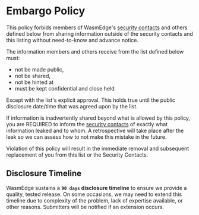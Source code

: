 # Embargo Policy

This policy forbids members of WasmEdge's [security contacts](./SECURITY_CONTACTS.md) and others
defined below from sharing information outside of the security contacts and this
listing without need-to-know and advance notice.

The information members and others receive from the list defined below must:

* not be made public,
* not be shared,
* not be hinted at
* must be kept confidential and close held

Except with the list's explicit approval. This holds true until the public
disclosure date/time that was agreed upon by the list.

If information is inadvertently shared beyond what is allowed by this policy,
you are REQUIRED to inform the [security contacts](./SECURITY_CONTACTS.md) of exactly what
information leaked and to whom. A retrospective will take place after the leak
so we can assess how to not make this mistake in the future.

Violation of this policy will result in the immediate removal and subsequent
replacement of you from this list or the Security Contacts.

## Disclosure Timeline

WasmEdge sustains a **`90 days` disclosure timeline** to ensure we provide a
quality, tested release. On some occasions, we may need to extend this timeline
due to complexity of the problem, lack of expertise available, or other reasons.
Submitters will be notified if an extension occurs.
